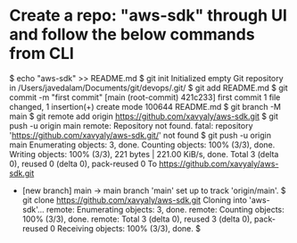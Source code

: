 # Create a repo: "aws-sdk" through UI and follow the below commands from CLI

$ echo "aws-sdk" >> README.md
$ git init
Initialized empty Git repository in /Users/javedalam/Documents/git/devops/.git/
$ git add README.md 
$ git commit -m "first commit"
[main (root-commit) 421c233] first commit
 1 file changed, 1 insertion(+)
 create mode 100644 README.md
$ git branch -M main
$ git remote add origin https://github.com/xavyaly/aws-sdk.git
$ git push -u origin main
remote: Repository not found.
fatal: repository 'https://github.com/xavyaly/aws-sdk.git/' not found
$ git push -u origin main
Enumerating objects: 3, done.
Counting objects: 100% (3/3), done.
Writing objects: 100% (3/3), 221 bytes | 221.00 KiB/s, done.
Total 3 (delta 0), reused 0 (delta 0), pack-reused 0
To https://github.com/xavyaly/aws-sdk.git
 * [new branch]      main -> main
branch 'main' set up to track 'origin/main'.
$ git clone https://github.com/xavyaly/aws-sdk.git
Cloning into 'aws-sdk'...
remote: Enumerating objects: 3, done.
remote: Counting objects: 100% (3/3), done.
remote: Total 3 (delta 0), reused 3 (delta 0), pack-reused 0
Receiving objects: 100% (3/3), done.
$ 